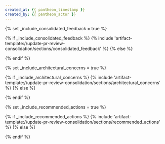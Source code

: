 ```yaml
---
created_at: {{ pantheon_timestamp }}
created_by: {{ pantheon_actor }}
---
```

{% set _include_consolidated_feedback = true %}
<!-- SECTION:START:CONSOLIDATED_FEEDBACK -->
{% if _include_consolidated_feedback %}
{% include 'artifact-template://update-pr-review-consolidation/sections/consolidated_feedback' %}
{% else %}
<!-- SECTION:PLACEHOLDER -->
{% endif %}
<!-- SECTION:END:CONSOLIDATED_FEEDBACK -->

{% set _include_architectural_concerns = true %}
<!-- SECTION:START:ARCHITECTURAL_CONCERNS -->
{% if _include_architectural_concerns %}
{% include 'artifact-template://update-pr-review-consolidation/sections/architectural_concerns' %}
{% else %}
<!-- SECTION:PLACEHOLDER -->
{% endif %}
<!-- SECTION:END:ARCHITECTURAL_CONCERNS -->

{% set _include_recommended_actions = true %}
<!-- SECTION:START:RECOMMENDED_ACTIONS -->
{% if _include_recommended_actions %}
{% include 'artifact-template://update-pr-review-consolidation/sections/recommended_actions' %}
{% else %}
<!-- SECTION:PLACEHOLDER -->
{% endif %}
<!-- SECTION:END:RECOMMENDED_ACTIONS -->